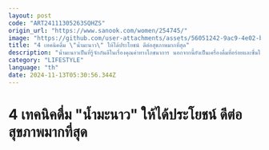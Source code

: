 ```yaml
---
layout: post
code: "ART24111305263SQHZS"
origin_url: "https://www.sanook.com/women/254745/"
image: "https://github.com/user-attachments/assets/56051242-9ac9-4e02-b86b-c212870c26dd"
title: "4 เทคนิคดื่ม \"น้ำมะนาว\" ให้ได้ประโยชน์ ดีต่อสุขภาพมากที่สุด"
description: "น้ำมะนาวเป็นที่รู้จักกันดีในเรื่องคุณค่าทางโภชนาการ นอกจากนี้ยังเป็นเครื่องดื่มที่อร่อยและชื่นใจ"
category: "LIFESTYLE"
language: "th"
date: 2024-11-13T05:30:56.344Z
---
```


# 4 เทคนิคดื่ม "น้ำมะนาว" ให้ได้ประโยชน์ ดีต่อสุขภาพมากที่สุด